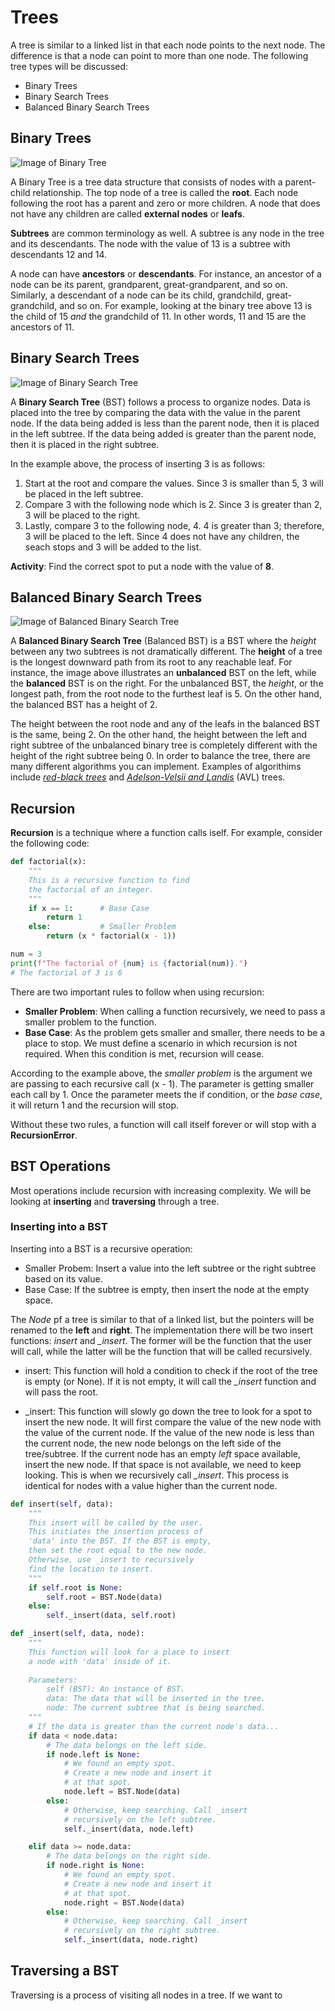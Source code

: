 # Trees

A tree is similar to a linked list in that each node points to the next node. The difference is that a node can point to more than one node. The following tree types will be discussed:
- Binary Trees
- Binary Search Trees
- Balanced Binary Search Trees

## Binary Trees
![Image of Binary Tree](images/binary-tree-illustration.png)

A Binary Tree is a tree data structure that consists of nodes with a parent-child relationship. The top node of a tree is called the **root**. Each node following the root has a parent and zero or more children. A node that does not have any children are called **external nodes** or **leafs**.

**Subtrees** are common terminology as well. A subtree is any node in the tree and its descendants. The node with the value of 13 is a subtree with descendants 12 and 14.

A node can have **ancestors** or **descendants**. For instance, an ancestor of a node can be its parent, grandparent, great-grandparent, and so on. Similarly, a descendant of a node can be its child, grandchild, great-grandchild, and so on. For example, looking at the binary tree above 13 is the child of 15 *and* the grandchild of 11. In other words, 11 and 15 are the ancestors of 11.

## Binary Search Trees
![Image of Binary Search Tree](images/binary-search-tree-illustration.jpg)

A **Binary Search Tree** (BST) follows a process to organize nodes. Data is placed into the tree by comparing the data with the value in the parent node. If the data being added is less than the parent node, then it is placed in the left subtree. If the data being added is greater than the parent node, then it is placed in the right subtree. 

In the example above, the process of inserting 3 is as follows:
1. Start at the root and compare the values. Since 3 is smaller than 5, 3 will be placed in the left subtree.
2. Compare 3 with the following node which is 2. Since 3 is greater than 2, 3 will be placed to the right.
3. Lastly, compare 3 to the following node, 4. 4 is greater than 3; therefore, 3 will be placed to the left. Since 4 does not have any children, the seach stops and 3 will be added to the list.

**Activity**: Find the correct spot to put a node with the value of **8**.

## Balanced Binary Search Trees
![Image of Balanced Binary Search Tree](images/balanced-tree-illustration.png)

A **Balanced Binary Search Tree** (Balanced BST) is a BST where the *height* between any two subtrees is not dramatically different. The **height** of a tree is the longest downward path from its root to any reachable leaf. For instance, the image above illustrates an **unbalanced** BST on the left, while the **balanced** BST is on the right. For the unbalanced BST, the *height*, or the longest path, from the root node to the furthest leaf is 5. On the other hand, the balanced BST has a height of 2. 

The height between the root node and any of the leafs in the balanced BST is the same, being 2. On the other hand, the height between the left and right subtree of the unbalanced binary tree is completely different with the height of the right subtree being 0. In order to balance the tree, there are many different algorithms you can implement. Examples of algorithims include *[red-black trees](https://www.topcoder.com/thrive/articles/An%20Introduction%20to%20Binary%20Search%20and%20Red-Black%20Trees)* and *[Adelson-Velsii and Landis](https://www.tutorialspoint.com/data_structures_algorithms/avl_tree_algorithm.htm)* (AVL) trees.

## Recursion
**Recursion** is a technique where a function calls iself. For example, consider the following code:

```python
def factorial(x):
    """
    This is a recursive function to find 
    the factorial of an integer.
    """
    if x == 1:      # Base Case 
        return 1
    else:           # Smaller Problem
        return (x * factorial(x - 1))

num = 3
print(f"The factorial of {num} is {factorial(num)}.")
# The factorial of 3 is 6
```
There are two important rules to follow when using recursion:

- **Smaller Problem**: When calling a function recursively, we need to pass a smaller problem to the function.
- **Base Case**: As the problem gets smaller and smaller, there needs to be a place to stop. We must define a scenario in which recursion is not required. When this condition is met, recursion will cease. 

According to the example above, the *smaller problem* is the argument we are passing to each recursive call (x - 1). The parameter is getting smaller each call by 1. Once the parameter meets the if condition, or the *base case*, it will return 1 and the recursion will stop. 

Without these two rules, a function will call itself forever or will stop with a **RecursionError**. 

## BST Operations
Most operations include recursion with increasing complexity. We will be looking at **inserting** and **traversing** through a tree.

### Inserting into a BST
Inserting into a BST is a recursive operation:

- Smaller Probem: Insert a value into the left subtree or the right subtree based on its value.
- Base Case: If the subtree is empty, then insert the node at the empty space.

The *Node* pf a tree is similar to that of a linked list, but the pointers will be renamed to the **left** and **right**.
The implementation there will be two insert functions: *insert* and *_insert*. The former will be the function that the user will call, while the latter will be the function that will be called recursively.

- insert: This function will hold a condition to check if the root of the tree is empty (or None). If it is not empty, it will call the *_insert* function and will pass the root.

- _insert: This function will slowly go down the tree to look for a spot to insert the new node. It will first compare the value of the new node with the value of the current node. If the value of the new node is less than the current node, the new node belongs on the left side of the tree/subtree. If the current node has an empty *left* space available, insert the new node. If that space is not available, we need to keep looking. This is when we recursively call *_insert*. This process is identical for nodes with a value higher than the current node.

```python
def insert(self, data):
    """
    This insert will be called by the user. 
    This initiates the insertion process of 
    'data' into the BST. If the BST is empty, 
    then set the root equal to the new node. 
    Otherwise, use _insert to recursively 
    find the location to insert.
    """
    if self.root is None:
        self.root = BST.Node(data)
    else:
        self._insert(data, self.root)

def _insert(self, data, node):
    """
    This function will look for a place to insert 
    a node with 'data' inside of it.
    
    Parameters:
        self (BST): An instance of BST.
        data: The data that will be inserted in the tree.
        node: The current subtree that is being searched.
    """
    # If the data is greater than the current node's data...
    if data < node.data:
        # The data belongs on the left side.
        if node.left is None:
            # We found an empty spot.
            # Create a new node and insert it
            # at that spot.
            node.left = BST.Node(data)
        else:
            # Otherwise, keep searching. Call _insert 
            # recursively on the left subtree.
            self._insert(data, node.left)

    elif data >= node.data:
        # The data belongs on the right side.
        if node.right is None:
            # We found an empty spot.
            # Create a new node and insert it
            # at that spot.
            node.right = BST.Node(data)
        else:
            # Otherwise, keep searching. Call _insert
            # recursively on the right subtree.
            self._insert(data, node.right)
```

## Traversing a BST
Traversing is a process of visiting all nodes in a tree. If we want to 




